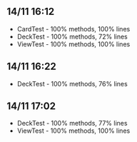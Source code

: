 ## 14/11 16:12
* CardTest - 100% methods, 100% lines
* DeckTest - 100% methods, 72% lines
* ViewTest - 100% methods, 100% lines

## 14/11 16:22
* DeckTest - 100% methods, 76% lines

## 14/11 17:02
* DeckTest - 100% methods, 77% lines
* ViewTest - 100% methods, 100% lines